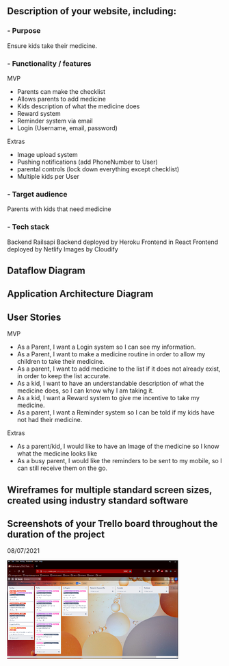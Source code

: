 ## Description of your website, including:
### - Purpose
Ensure kids take their medicine.
### - Functionality / features
MVP
- Parents can make the checklist
- Allows parents to add medicine
- Kids description of what the medicine does
- Reward system
- Reminder system via email
- Login (Username, email, password)

Extras
- Image upload system
- Pushing notifications (add PhoneNumber to User)
- parental controls (lock down everything except checklist)
- Multiple kids per User

### - Target audience
Parents with kids that need medicine

### - Tech stack
Backend Railsapi
Backend deployed by Heroku
Frontend in React
Frontend deployed by Netlify
Images by Cloudify


## Dataflow Diagram
<!-- CMP1043-4.2 Dataflow Diagram - Provides dataflow diagram(s) that strictly follow the standard convensions to clearly identify the processes within your application. Clearly depicts where data is coming from, where it is going and how it is being stored. -->

## Application Architecture Diagram
<!-- CMP1043-4.3 Application Architecture Diagram - Shows understanding of the high level structure of the app -->

## User Stories
<!-- CMP1043-5.1 Provide UX/UI design documentation(user stories) that adequately show Agile methodology implementation. - Provides multiple user stories that use ‘persona, what and why’ that outline meaningful features of project. Shows evidence of user story revision and refinement. -->
MVP
- As a Parent, I want a Login system so I can see my information.
- As a Parent, I want to make a medicine routine in order to allow my children to take their medicine.
- As a parent, I want to add medicine to the list if it does not already exist, in order to keep the list accurate.
- As a kid, I want to have an understandable description of what the medicine does, so I can know why I am taking it.
- As a kid, I want a Reward system to give me incentive to take my medicine.
- As a parent, I want a Reminder system so I can be told if my kids have not had their medicine.

Extras
- As a parent/kid, I would like to have an Image of the medicine so I know what the medicine looks like
- As a busy parent, I would like the reminders to be sent to my mobile, so I can still receive them on the go.

## Wireframes for multiple standard screen sizes, created using industry standard software

<!-- CMP1043-4.1 Utilise an industry standard program for creation of wireframes & CMP1043-5.3 Provide UX/UI design documentation(wireframes) that adequately show Agile methodology implementation. - Provides wireframes that show exceptional planning of project flow and structure including but not limited to space distribution, content prioritisation, intended actions, functions, relationships between screens. -->


## Screenshots of your Trello board throughout the duration of the project
<!-- CMP1043-5.2 Select and follow a commonly used planning methodology, such as Kanban, Trello, Jira, or Asana. - Simple and clear standards for planning methodology chosen and adhered to -->

08/07/2021

![08/07/2021](./docs/T3A2trello1.png)